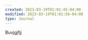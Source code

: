 ```yaml
---
created: 2023-03-19T01:01:45-04:00
modified: 2023-03-19T01:01:56-04:00
type: Journal
---
```


Buvjgjfjj
